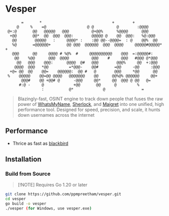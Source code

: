 # Vesper                                                               
           =       *                               +        +                
         @     %    =@                  @ @          @        :@@@@          
     @+:@       @@   @@@@@   @@@          @+@@%      %@@@@      @@@          
      +@@       @@*  @@  @@@  @@@:        @@@@@ @    @@  @@@:   %@:@@@       
       @@        @@@@@   :     @@@@* :    :@@ @@--@@@@=  : @    @@%  @@      
       %@       =@@@@@@+       @@ @@@  @@@@@@  @@@  @@@@     @@@@@#@@@@@*   +
       @@@      @@     @@@@ # %@%  #     @@@@@@@@@@    @@@  =:@@@@@#:        
        @@    %@@      @@@  @@@@          @@@    #     @@@   #@@@ @*@@@      
         @@   @@@    @@@:      @@@@  @#   @@@        @@@%     @@  +:@@@      
        @@@@  @@@   *@@         =*@@@-    @@#       =@@     -@@     :@@@     
      +@= @@  @@    @@=    @@@@@@:  @@ #   @        @@@     *@@      @@      
     %    @@@@@    @@=@@ @@@@   @@@@@@@    @@      @@%@% @@@@@@     @@+      
           @@@#    @@ +@@# @      -@@@     @@*     @@  @@@ @ @@   @=         
          #:@ -     @             +@@       @@      @         %              
                    :           @*             @                =            
                                       

> Blazingly-fast, OSINT engine to track down people that fuses the raw power of [WhatsMyName](https://github.com/WebBreacher/WhatsMyName), [Sherlock](https://github.com/sherlock-project/sherlock), and [Maigret](https://github.com/soxoj/maigret) into one unified, high performance tool. Designed for speed, precision, and scale, it hunts down usernames across the internet

## Performance

- Thrice as fast as [blackbird](https://github.com/p1ngul1n0/blackbird)
  
## Installation
### Build from Source
> [!NOTE] Requires Go 1.20 or later
```bash
git clone https://github.com/ppmpreetham/vesper.git
cd vesper
go build -o vesper
./vesper (for Windows, use vesper.exe)
```